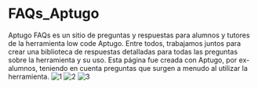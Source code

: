 # FAQs_Aptugo

Aptugo FAQs es un sitio de preguntas y respuestas para alumnos y tutores de la herramienta low code Aptugo. Entre todos, trabajamos juntos para crear una biblioteca de respuestas detalladas para todas las preguntas sobre la herramienta y su uso.
Esta página fue creada con Aptugo, por ex-alumnos, teniendo en cuenta preguntas que surgen a menudo al utilizar la herramienta.
![1](https://user-images.githubusercontent.com/88099562/232349665-36ef2e2a-2af8-4942-98d0-643fe4a4104c.png)
![2](https://user-images.githubusercontent.com/88099562/232349676-82643bdf-73ac-47a2-af24-26cefcfd21f4.png)
![3](https://user-images.githubusercontent.com/88099562/232349677-60d12360-404e-43af-a2a9-728e7dcafde4.png)
